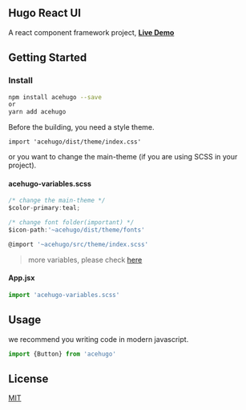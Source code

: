 ## Hugo React UI

A react component framework project, **[Live Demo](http://hugo.acehubert.com)**

## Getting Started

### Install

```bash
npm install acehugo --save
or
yarn add acehugo  
```

Before the building, you need a style theme.
```
import 'acehugo/dist/theme/index.css'
```
or you want to change the main-theme (if you are using SCSS in your project).

#### acehugo-variables.scss
```js
/* change the main-theme */
$color-primary:teal;

/* change font folder(important) */
$icon-path:'~acehugo/dist/theme/fonts'

@import '~acehugo/src/theme/index.scss'
```

> more variables, please check [here](http://hugo.acehubert.com/#en-US/variables)

#### App.jsx
```js
import 'acehugo-variables.scss'
```



## Usage

we recommend you writing code in modern javascript.

```js
import {Button} from 'acehugo'
```

## License

[MIT](https://choosealicense.com/licenses/mit/)
